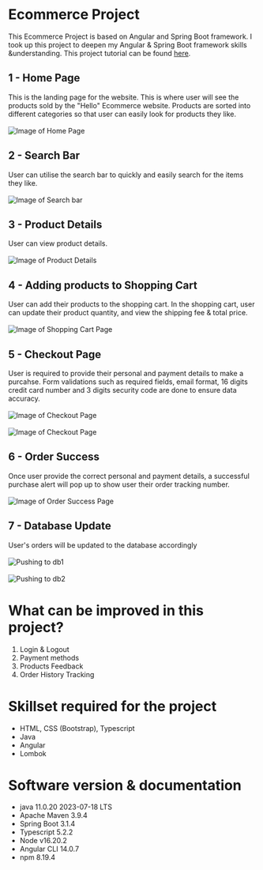 # Ecommerce Project 
This Ecommerce Project is based on Angular and Spring Boot framework. 
I took up this project to deepen my Angular & Spring Boot framework skills &understanding.
This project tutorial can be found [here](https://www.udemy.com/course/full-stack-angular-spring-boot-tutorial/).


## 1 - Home Page
This is the landing page for the website. This is where user will see the products sold by the "Hello" Ecommerce website.
Products are sorted into different categories so that user can easily look for products they like.
<br />
<br />
![Image of Home Page](https://github.com/victorjongsoon/e-commerce-project/blob/master/github-images/HomePage.PNG)

## 2 - Search Bar
User can utilise the search bar to quickly and easily search for the items they like.
<br />
<br />
![Image of Search bar](https://github.com/victorjongsoon/e-commerce-project/blob/master/github-images/Search.PNG)

## 3 - Product Details
User can view product details.
<br />
<br />
![Image of Product Details](https://github.com/victorjongsoon/e-commerce-project/blob/master/github-images/Product-Details.PNG)

## 4 - Adding products to Shopping Cart 
User can add their products to the shopping cart. In the shopping cart, user can update their product quantity, and view the shipping fee & total price.
<br />
<br />
![Image of Shopping Cart Page](https://github.com/victorjongsoon/e-commerce-project/blob/master/github-images/Shopping-Cart-Page.PNG)

## 5 - Checkout Page
User is required to provide their personal and payment details to make a purcahse. Form validations such as required fields, email format,
16 digits credit card number and 3 digits security code are done to ensure data accuracy.
<br />
<br />
![Image of Checkout Page](https://github.com/victorjongsoon/e-commerce-project/blob/master/github-images/Checkout-Page.PNG)
<br />
<br />
![Image of Checkout Page](https://github.com/victorjongsoon/e-commerce-project/blob/master/github-images/Checkout-Page-2.PNG)

## 6 - Order Success
Once user provide the correct personal and payment details, a successful purchase alert will pop up to show user their order tracking number.
<br />
<br />
![Image of Order Success Page](https://github.com/victorjongsoon/e-commerce-project/blob/master/github-images/Order-Success-Page.PNG)

## 7 - Database Update
User's orders will be updated to the database accordingly
<br />
<br />
![Pushing to db1](https://github.com/victorjongsoon/e-commerce-project/blob/master/github-images/db-customer.PNG)
<br />
<br />
![Pushing to db2](https://github.com/victorjongsoon/e-commerce-project/blob/master/github-images/db-customer-2.PNG)


# What can be improved in this project?
1. Login & Logout
2. Payment methods
3. Products Feedback
4. Order History Tracking

# Skillset required for the project
* HTML, CSS (Bootstrap), Typescript
* Java
* Angular
* Lombok

# Software version & documentation
* java 11.0.20 2023-07-18 LTS
* Apache Maven 3.9.4
* Spring Boot 3.1.4
* Typescript 5.2.2
* Node v16.20.2
* Angular CLI 14.0.7
* npm 8.19.4
  
